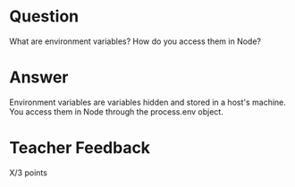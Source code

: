 # Question

What are environment variables? How do you access them in Node?

# Answer
Environment variables are variables hidden and stored in a host's machine. You access them in Node through the process.env object.

# Teacher Feedback

X/3 points